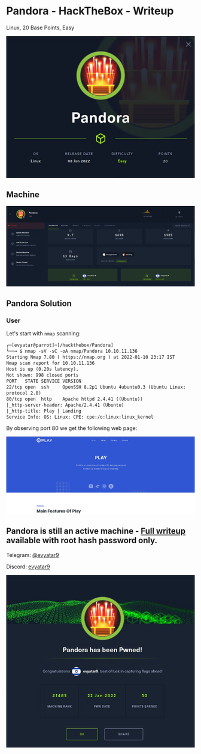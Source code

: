 # Pandora - HackTheBox - Writeup
Linux, 20 Base Points, Easy

![info.JPG](images/info.JPG)

## Machine

![‏‏pandora.JPG](images/pandora.JPG)
  
## Pandora Solution

### User

Let's start with ```nmap``` scanning:

```console
┌─[evyatar@parrot]─[/hackthebox/Pandora]
└──╼ $ nmap -sV -sC -oA nmap/Pandora 10.10.11.136
Starting Nmap 7.80 ( https://nmap.org ) at 2022-01-10 23:17 IST
Nmap scan report for 10.10.11.136
Host is up (0.20s latency).
Not shown: 998 closed ports
PORT   STATE SERVICE VERSION
22/tcp open  ssh     OpenSSH 8.2p1 Ubuntu 4ubuntu0.3 (Ubuntu Linux; protocol 2.0)
80/tcp open  http    Apache httpd 2.4.41 ((Ubuntu))
|_http-server-header: Apache/2.4.41 (Ubuntu)
|_http-title: Play | Landing
Service Info: OS: Linux; CPE: cpe:/o:linux:linux_kernel

```

By observing port 80 we get the following web page:

![port80.JPG](images/port80.JPG)

## Pandora is still an active machine - [Full writeup](Pandora-Writeup.pdf) available with root hash password only.

Telegram: [@evyatar9](https://t.me/evyatar9)

Discord: [evyatar9](https://discordapp.com/users/812805349815091251)

![pwn.JPG](images/pwn.JPG)